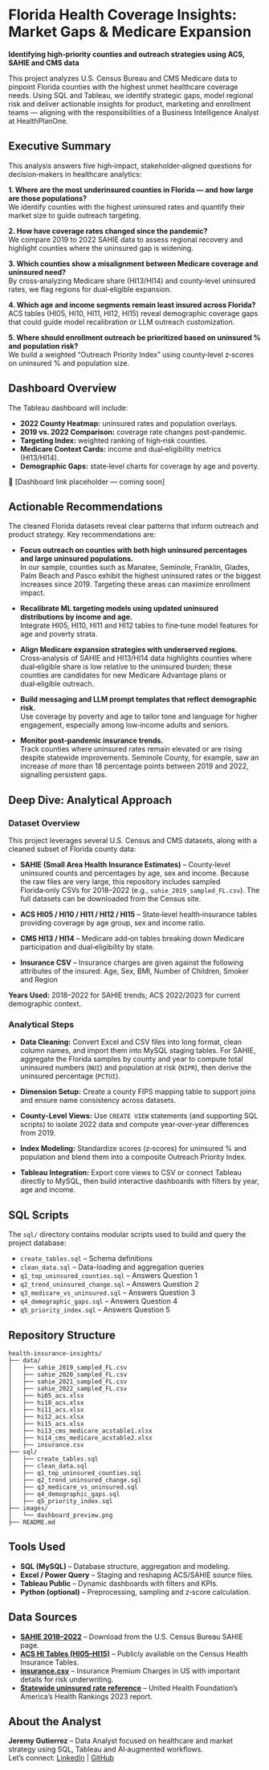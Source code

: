 # Florida Health Coverage Insights: Market Gaps & Medicare Expansion
**Identifying high‑priority counties and outreach strategies using ACS, SAHIE and CMS data**

This project analyzes U.S. Census Bureau and CMS Medicare data to pinpoint Florida counties with the highest unmet healthcare coverage needs. Using SQL and Tableau, we identify strategic gaps, model regional risk and deliver actionable insights for product, marketing and enrollment teams — aligning with the responsibilities of a Business Intelligence Analyst at HealthPlanOne.

## Executive Summary
This analysis answers five high‑impact, stakeholder‑aligned questions for decision‑makers in healthcare analytics:

**1. Where are the most underinsured counties in Florida — and how large are those populations?**  
We identify counties with the highest uninsured rates and quantify their market size to guide outreach targeting.

**2. How have coverage rates changed since the pandemic?**  
We compare 2019 to 2022 SAHIE data to assess regional recovery and highlight counties where the uninsured gap is widening.

**3. Which counties show a misalignment between Medicare coverage and uninsured need?**  
By cross‑analyzing Medicare share (HI13/HI14) and county‑level uninsured rates, we flag regions for dual‑eligible expansion.

**4. Which age and income segments remain least insured across Florida?**  
ACS tables (HI05, HI10, HI11, HI12, HI15) reveal demographic coverage gaps that could guide model recalibration or LLM outreach customization.

**5. Where should enrollment outreach be prioritized based on uninsured % and population risk?**  
We build a weighted “Outreach Priority Index” using county‑level z‑scores on uninsured % and population size.

## Dashboard Overview
The Tableau dashboard will include:

- **2022 County Heatmap:** uninsured rates and population overlays.
- **2019 vs. 2022 Comparison:** coverage rate changes post‑pandemic.
- **Targeting Index:** weighted ranking of high‑risk counties.
- **Medicare Context Cards:** income and dual‑eligibility metrics (HI13/HI14).
- **Demographic Gaps:** state‑level charts for coverage by age and poverty.

🔗 [Dashboard link placeholder — coming soon]

## Actionable Recommendations
The cleaned Florida datasets reveal clear patterns that inform outreach and product strategy. Key recommendations are:

- **Focus outreach on counties with both high uninsured percentages and large uninsured populations.**  
In our sample, counties such as Manatee, Seminole, Franklin, Glades, Palm Beach and Pasco exhibit the highest uninsured rates or the biggest increases since 2019. Targeting these areas can maximize enrollment impact.

- **Recalibrate ML targeting models using updated uninsured distributions by income and age.**  
Integrate HI05, HI10, HI11 and HI12 tables to fine‑tune model features for age and poverty strata.

- **Align Medicare expansion strategies with underserved regions.**  
Cross‑analysis of SAHIE and HI13/HI14 data highlights counties where dual‑eligible share is low relative to the uninsured burden; these counties are candidates for new Medicare Advantage plans or dual‑eligible outreach.

- **Build messaging and LLM prompt templates that reflect demographic risk.**  
Use coverage by poverty and age to tailor tone and language for higher engagement, especially among low‑income adults and seniors.

- **Monitor post‑pandemic insurance trends.**  
Track counties where uninsured rates remain elevated or are rising despite statewide improvements. Seminole County, for example, saw an increase of more than 18 percentage points between 2019 and 2022, signalling persistent gaps.

## Deep Dive: Analytical Approach

### Dataset Overview
This project leverages several U.S. Census and CMS datasets, along with a cleaned subset of Florida county data:

- **SAHIE (Small Area Health Insurance Estimates)** – County‑level uninsured counts and percentages by age, sex and income. Because the raw files are very large, this repository includes sampled Florida‑only CSVs for 2018–2022 (e.g., `sahie_2019_sampled_FL.csv`). The full datasets can be downloaded from the Census site.

- **ACS HI05 / HI10 / HI11 / HI12 / HI15** – State‑level health‑insurance tables providing coverage by age group, sex and income ratio.

- **CMS HI13 / HI14** – Medicare add‑on tables breaking down Medicare participation and dual‑eligibility by state.

- **Insurance CSV** –  Insurance charges are given against the following attributes of the insured: Age, Sex, BMI, Number of Children, Smoker and Region

**Years Used:** 2018–2022 for SAHIE trends; ACS 2022/2023 for current demographic context.

### Analytical Steps
- **Data Cleaning:** Convert Excel and CSV files into long format, clean column names, and import them into MySQL staging tables. For SAHIE, aggregate the Florida samples by county and year to compute total uninsured numbers (`NUI`) and population at risk (`NIPR`), then derive the uninsured percentage (`PCTUI`).

- **Dimension Setup:** Create a county FIPS mapping table to support joins and ensure name consistency across datasets.

- **County‑Level Views:** Use `CREATE VIEW` statements (and supporting SQL scripts) to isolate 2022 data and compute year‑over‑year differences from 2019.

- **Index Modeling:** Standardize scores (z‑scores) for uninsured % and population and blend them into a composite Outreach Priority Index.

- **Tableau Integration:** Export core views to CSV or connect Tableau directly to MySQL, then build interactive dashboards with filters by year, age and income.

## SQL Scripts
The `sql/` directory contains modular scripts used to build and query the project database:

- `create_tables.sql` – Schema definitions
- `clean_data.sql` – Data-loading and aggregation queries
- `q1_top_uninsured_counties.sql` – Answers Question 1
- `q2_trend_uninsured_change.sql` – Answers Question 2
- `q3_medicare_vs_uninsured.sql` – Answers Question 3
- `q4_demographic_gaps.sql` – Answers Question 4
- `q5_priority_index.sql` – Answers Question 5

## Repository Structure
```
health-insurance-insights/
├── data/
│   ├── sahie_2019_sampled_FL.csv
│   ├── sahie_2020_sampled_FL.csv
│   ├── sahie_2021_sampled_FL.csv
│   ├── sahie_2022_sampled_FL.csv
│   ├── hi05_acs.xlsx
│   ├── hi10_acs.xlsx
│   ├── hi11_acs.xlsx
│   ├── hi12_acs.xlsx
│   ├── hi15_acs.xlsx
│   ├── hi13_cms_medicare_acstable1.xlsx
│   ├── hi14_cms_medicare_acstable2.xlsx
│   ├── insurance.csv
├── sql/
│   ├── create_tables.sql
│   ├── clean_data.sql
│   ├── q1_top_uninsured_counties.sql
│   ├── q2_trend_uninsured_change.sql
│   ├── q3_medicare_vs_uninsured.sql
│   ├── q4_demographic_gaps.sql
│   ├── q5_priority_index.sql
├── images/
│   └── dashboard_preview.png
├── README.md
```

## Tools Used
- **SQL (MySQL)** – Database structure, aggregation and modeling.
- **Excel / Power Query** – Staging and reshaping ACS/SAHIE source files.
- **Tableau Public** – Dynamic dashboards with filters and KPIs.
- **Python (optional)** – Preprocessing, sampling and z‑score calculation.

## Data Sources
- **[SAHIE 2018–2022](https://www.census.gov/data/datasets/time-series/demo/sahie/estimates-acs.html)** – Download from the U.S. Census Bureau SAHIE page.
- **[ACS HI Tables (HI05–HI15)](https://www.census.gov/data/tables/time-series/demo/health-insurance/acs-hi.html)** – Publicly available on the Census Health Insurance Tables.
- **[insurance.csv](https://www.kaggle.com/datasets/teertha/ushealthinsurancedataset?resource=download)** – Insurance Premium Charges in US with important details for risk underwriting.
- **[Statewide uninsured rate reference](https://www.americashealthrankings.org/explore/measures/HealthInsurance)** – United Health Foundation’s America’s Health Rankings 2023 report.

## About the Analyst
**Jeremy Gutierrez** – Data Analyst focused on healthcare and market strategy using SQL, Tableau and AI‑augmented workflows.  
Let’s connect: [LinkedIn](https://www.linkedin.com) | [GitHub](https://www.github.com)
